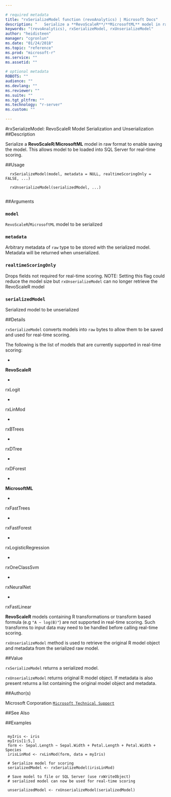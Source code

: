 ```yaml
--- 
 
# required metadata 
title: "rxSerializeModel function (revoAnalytics) | Microsoft Docs" 
description: "   Serialize a **RevoScaleR**/**MicrosoftML** model in raw format to enable saving the model. This allows model to be loaded into SQL Server for real-time scoring. " 
keywords: "(revoAnalytics), rxSerializeModel, rxUnserializeModel" 
author: "heidisteen" 
manager: "cgronlun" 
ms.date: "01/24/2018" 
ms.topic: "reference" 
ms.prod: "microsoft-r" 
ms.service: "" 
ms.assetid: "" 
 
# optional metadata 
ROBOTS: "" 
audience: "" 
ms.devlang: "" 
ms.reviewer: "" 
ms.suite: "" 
ms.tgt_pltfrm: "" 
ms.technology: "r-server" 
ms.custom: "" 
 
--- 
```

 
 
 
 #rxSerializeModel:  RevoScaleR Model Serialization and Unserialization  
 ##Description
 
Serialize a **RevoScaleR**/**MicrosoftML** model in raw format to enable saving the model. This allows model to be loaded into SQL Server for real-time scoring.
 
 
 ##Usage

```   
  rxSerializeModel(model, metadata = NULL, realtimeScoringOnly = FALSE, ...)
  
  rxUnserializeModel(serializedModel, ...)
 
```
 
 
 ##Arguments

   
    
 ### `model`
 `RevoScaleR`/`MicrosoftML` model to be serialized 
  
    
 ### `metadata`
 Arbitrary metadata of `raw` type to be stored with the serialized model. Metadata will be returned when unserialized.  
  
    
 ### `realtimeScoringOnly`
 Drops fields not required for real-time scoring.  NOTE: Setting this flag could reduce the model size but `rxUnserializeModel` can no longer retrieve the RevoScaleR model 
  
    
 ### `serializedModel`
 Serialized model to be unserialized 
  
 
 
 
 ##Details
 
`rxSerializeModel` converts models into `raw` bytes to allow them to be saved and used for real-time scoring.

The following is the list of models that are currently supported in real-time scoring:


* 
 **RevoScaleR**


   * 
 rxLogit

   * 
 rxLinMod

   * 
 rxBTrees

   * 
 rxDTree

   * 
 rxDForest




* 
**MicrosoftML**


   * 
 rxFastTrees

   * 
 rxFastForest

   * 
 rxLogisticRegression

   * 
 rxOneClassSvm

   * 
 rxNeuralNet

   * 
 rxFastLinear






**RevoScaleR** models containing R transformations or transform based formula (e.g `"A ~ log(B)"`) are not supported in real-time scoring. Such transforms to input data may need to be handled before calling real-time scoring.

`rxUnserializeModel` method is used to retrieve the original R model object and metadata from the serialized raw model.
 
 
 ##Value
 
`rxSerializeModel` returns a serialized model.

`rxUnserializeModel` returns original R model object. If metadata is also present returns a list containing the original model object and metadata.
 
 ##Author(s)
 
Microsoft Corporation [`Microsoft Technical Support`](https://go.microsoft.com/fwlink/?LinkID=698556&clcid=0x409)

 
 
 
 ##See Also
 
   
 ##Examples

 ```
   
  myIris <- iris
  myIris[1:5,]
  form <- Sepal.Length ~ Sepal.Width + Petal.Length + Petal.Width + Species
  irisLinMod <- rxLinMod(form, data = myIris)
  
  # Serialize model for scoring
  serializedModel <- rxSerializeModel(irisLinMod)
  
  # Save model to file or SQL Server (use rxWriteObject)
  # serialized model can now be used for real-time scoring
  
  unserializedModel <- rxUnserializeModel(serializedModel)
 
```
 
